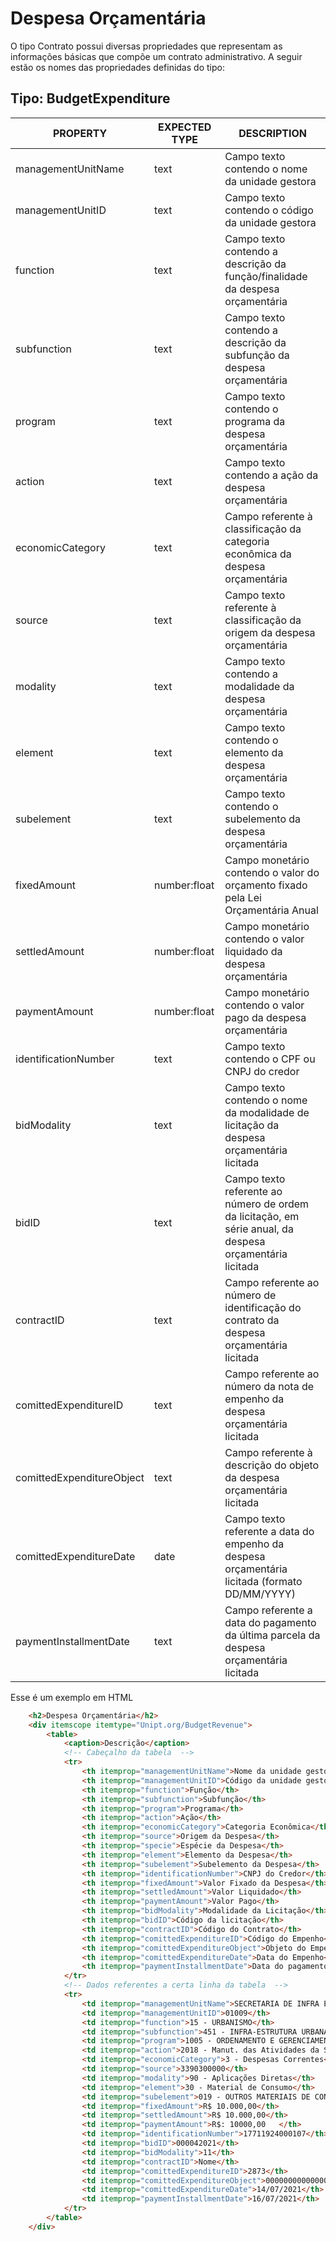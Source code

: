 # Despesa Orçamentária

O tipo Contrato possui diversas propriedades que representam as informações básicas que compõe um contrato administrativo. A seguir estão os nomes das propriedades definidas do tipo:

## Tipo: BudgetExpenditure
| PROPERTY | EXPECTED TYPE | DESCRIPTION |
| ------ | ------ | ------ |
| managementUnitName | text | Campo texto contendo o nome da unidade gestora |
| managementUnitID | text | Campo texto contendo o código da unidade gestora |
| function | text | Campo texto contendo a descrição da função/finalidade da despesa orçamentária |
| subfunction | text | Campo texto contendo a descrição da subfunção da despesa orçamentária |
| program | text | Campo texto contendo o programa da despesa orçamentária |
| action | text | Campo texto contendo a ação da despesa orçamentária |
| economicCategory | text | Campo referente à classificação da categoria econômica da despesa orçamentária |
| source | text |  Campo texto referente à classificação da origem da despesa orçamentária |
| modality | text | Campo texto contendo a modalidade da despesa orçamentária |
| element | text |  Campo texto contendo o elemento da despesa orçamentária |
| subelement | text |  Campo texto contendo o subelemento da despesa orçamentária |
| fixedAmount | number:float | Campo monetário contendo o valor do orçamento fixado pela Lei Orçamentária Anual |
| settledAmount | number:float | Campo monetário contendo o valor liquidado da despesa orçamentária |
| paymentAmount | number:float | Campo monetário contendo o valor pago da despesa orçamentária |
| identificationNumber | text | Campo texto contendo o CPF ou CNPJ do credor |
| bidModality | text | Campo texto contendo o nome da modalidade de licitação da despesa orçamentária licitada |
| bidID | text | Campo texto referente ao número de ordem da licitação, em série anual, da despesa orçamentária licitada |
| contractID | text | Campo referente ao número de identificação do contrato da despesa orçamentária licitada |
| comittedExpenditureID | text | Campo referente ao número da nota de empenho da despesa orçamentária licitada |
| comittedExpenditureObject | text | Campo referente à descrição do objeto da despesa orçamentária licitada |
| comittedExpenditureDate | date | Campo texto referente a data do empenho da despesa orçamentária licitada (formato DD/MM/YYYY)|
| paymentInstallmentDate | text |  Campo referente a data do pagamento da última parcela da despesa orçamentária licitada |

Esse é um exemplo em HTML
```html
    <h2>Despesa Orçamentária</h2>
    <div itemscope itemtype="Unipt.org/BudgetRevenue">
        <table>
            <caption>Descrição</caption>
            <!-- Cabeçalho da tabela  -->
            <tr>
                <th itemprop="managementUnitName">Nome da unidade gestora</th>
                <th itemprop="managementUnitID">Código da unidade gestora</th>
                <th itemprop="function">Função</th>
                <th itemprop="subfunction">Subfunção</th>
                <th itemprop="program">Programa</th>
                <th itemprop="action">Ação</th>
                <th itemprop="economicCategory">Categoria Econômica</th>
                <th itemprop="source">Origem da Despesa</th>
                <th itemprop="specie">Espécie da Despesa</th>
                <th itemprop="element">Elemento da Despesa</th>
                <th itemprop="subelement">Subelemento da Despesa</th>
                <th itemprop="identificationNumber">CNPJ do Credor</th>
                <th itemprop="fixedAmount">Valor Fixado da Despesa</th>
                <th itemprop="settledAmount">Valor Liquidado</th>
                <th itemprop="paymentAmount">Valor Pago</th>
                <th itemprop="bidModality">Modalidade da Licitação</th>
                <th itemprop="bidID">Código da licitação</th>
                <th itemprop="contractID">Código do Contrato</th>
                <th itemprop="comittedExpenditureID">Código do Empenho</th>
                <th itemprop="comittedExpenditureObject">Objeto do Empenho</th>
                <th itemprop="comittedExpenditureDate">Data do Empenho</th>
                <th itemprop="paymentInstallmentDate">Data do pagamento da última parcela</th>
            </tr>
            <!-- Dados referentes a certa linha da tabela  -->
            <tr>
                <td itemprop="managementUnitName">SECRETARIA DE INFRA ESTRUTURA</th>
                <td itemprop="managementUnitID">01009</th>
                <td itemprop="function">15 - URBANISMO</th>
                <td itemprop="subfunction">451 - INFRA-ESTRUTURA URBANA</th>
                <td itemprop="program">1005 - ORDENAMENTO E GERENCIAMENTO DA INFRAESTRUTURA URBA</th>
                <td itemprop="action">2018 - Manut. das Atividades da Sec. de Infraestrutura</th>
                <td itemprop="economicCategory">3 - Despesas Correntes</th>
                <td itemprop="source">3390300000</th>
                <td itemprop="modality">90 - Aplicações Diretas</th>
                <td itemprop="element">30 - Material de Consumo</th>
                <td itemprop="subelement">019 - OUTROS MATERIAIS DE CONSUMO</th>
                <td itemprop="fixedAmount">R$ 10.000,00</th>
                <td itemprop="settledAmount">R$ 10.000,00</th>
                <td itemprop="paymentAmount">R$: 10000,00	</th>
                <td itemprop="identificationNumber">17711924000107</th>
                <td itemprop="bidID">000042021</th>
                <td itemprop="bidModality">11</th>
                <td itemprop="contractID">Nome</th>
                <td itemprop="comittedExpenditureID">2873</th>
                <td itemprop="comittedExpenditureObject">00000000000000</th>
                <td itemprop="comittedExpenditureDate">14/07/2021</th>
                <td itemprop="paymentInstallmentDate">16/07/2021</th>
            </tr>
        </table>
    </div>
```
